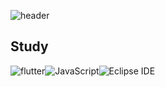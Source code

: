 ![header](https://capsule-render.vercel.app/api?text=junyoung&fontSize=40)

## Study

<img alt="flutter" src ="https://img.shields.io/badge/flutter-02569B.svg?&style=for-the-badge&logo=flutter&logoColor=BLUE"/><img alt="JavaScript" src ="https://img.shields.io/badge/JavaScript-F7DF1E.svg?&style=for-the-badge&logo=JavaScript&logoColor=yellow"/><img alt="Eclipse IDE" src ="https://img.shields.io/badge/Eclipse IDE-2C2255.svg?&style=for-the-badge&logo=Eclipse IDE&logoColor=BLUE"/>

##

